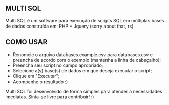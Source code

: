 ## MULTI SQL ##
Multi SQL é um software para execução de scripts SQL em múltiplas bases de dados construída em: PHP + Jquery (sorry about that, rs).

## COMO USAR ##
- Renomeie o arquivo databases.example.csv para databases.csv e preencha de acordo com o exemplo (mantenha a linha de cabeçalho);
- Preencha seu script no campo apropriado;
- Selecione a(s) base(s) de dados em que deseja executar o script;
- Clique em "Executar";
- Acompanhe o resultado :)


Multi SQL foi desenvolvido de forma simples para atender a necessidades imediatas. Sinta-se livre para contribuir! :)
